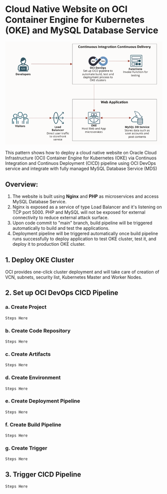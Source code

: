 # Cloud Native Website on OCI Container Engine for Kubernetes (OKE) and MySQL Database Service

![pattern](cloudnative-website-mds.png)

This pattern shows how to deploy a cloud native website on Oracle Cloud Infrastructure (OCI) Container Engine for Kubernetes (OKE) via Continuos Integration and Continuos Deployment (CICD) pipeline using OCI DevOps service and integrate with fully managed MySQL Database Service (MDS)

## **Overview:**

1) The website is built using **Nginx** and **PHP** as microservices and access MySQL Database Service.
2) Nginx is exposed as a service of type Load Balancer and it's listening on TCP port 5000. PHP and MySQL will not be exposed for external connectivity to reduce external attack surface.
3) Upon code commit to "main" branch, build pipeline will be triggered automatically to build and test the applications.
4) Deployment pipeline will be triggered automatically once build pipeline runs successfully to deploy application to test OKE cluster, test it, and deploy it to production OKE cluster.

## **1. Deploy OKE Cluster**

OCI provides one-click cluster deployment and will take care of creation of VCN, subnets, security list, Kubernetes Master and Worker Nodes.

## **2. Set up OCI DevOps CICD Pipeline**

### a. Create Project
```
Steps Here
```
### b. Create Code Repository
```
Steps Here
```
### c. Create Artifacts
```
Steps Here
```
### d. Create Environment
```
Steps Here
```
### e. Create Deployment Pipeline
```
Steps Here
```
### f. Create Build Pipeline
```
Steps Here
```
### g. Create Trigger
```
Steps Here
```

## **3. Trigger CICD Pipeline** 
```
Steps Here
```